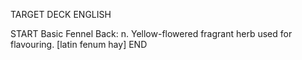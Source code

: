 TARGET DECK
ENGLISH

START
Basic
Fennel
Back: n. Yellow-flowered fragrant herb used for flavouring. [latin fenum hay]
END
